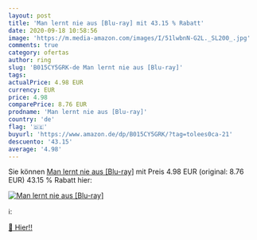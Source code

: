 ```yaml
---
layout: post
title: 'Man lernt nie aus [Blu-ray] mit 43.15 % Rabatt'
date: 2020-09-18 10:58:56
image: 'https://m.media-amazon.com/images/I/51lwbnN-G2L._SL200_.jpg'
comments: true
category: ofertas
author: ring
slug: 'B015CY5GRK-de Man lernt nie aus [Blu-ray]'
tags: 
actualPrice: 4.98 EUR
currency: EUR
price: 4.98
comparePrice: 8.76 EUR
prodname: 'Man lernt nie aus [Blu-ray]'
country: 'de'
flag: '🇩🇪'
buyurl: 'https://www.amazon.de/dp/B015CY5GRK/?tag=tolees0ca-21'
descuento: '43.15'
average: '4.98'
---
```


Sie können [Man lernt nie aus [Blu-ray]](https://www.amazon.de/dp/B015CY5GRK/?tag=tolees0ca-21) mit Preis 4.98 EUR (original: 8.76 EUR) 43.15 % Rabatt hier:

[![Man lernt nie aus [Blu-ray]](https://m.media-amazon.com/images/I/51lwbnN-G2L._SL200_.jpg)](https://www.amazon.de/dp/B015CY5GRK/?tag=tolees0ca-21)

ℹ️:


[🛒 Hier!!](https://www.amazon.de/dp/B015CY5GRK/?tag=tolees0ca-21)
